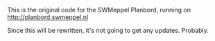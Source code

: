 This is the original code for the SWMeppel Planbord, running on http://planbord.swmeppel.nl

Since this will be rewritten, it's not going to get any updates. Probably.


